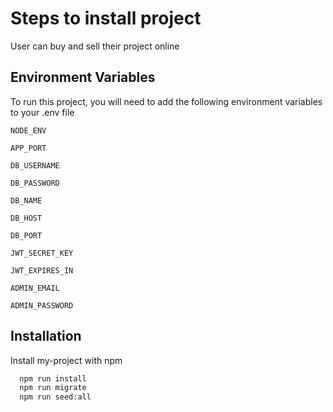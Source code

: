 # Steps to install project
User can buy and sell their project online

## Environment Variables

To run this project, you will need to add the following environment variables to your .env file

`NODE_ENV`

`APP_PORT`

`DB_USERNAME`

`DB_PASSWORD`

`DB_NAME`

`DB_HOST`

`DB_PORT`

`JWT_SECRET_KEY`

`JWT_EXPIRES_IN`

`ADMIN_EMAIL`

`ADMIN_PASSWORD`


## Installation

Install my-project with npm

```bash
  npm run install
  npm run migrate
  npm run seed:all




